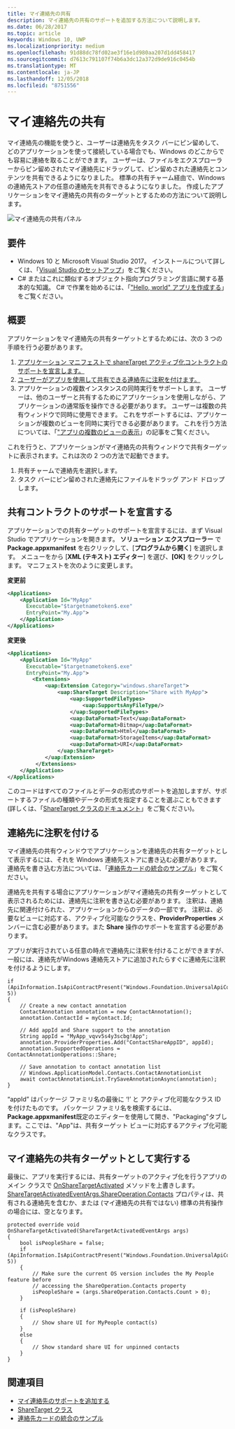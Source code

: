 ```yaml
---
title: マイ連絡先の共有
description: マイ連絡先の共有のサポートを追加する方法について説明します。
ms.date: 06/28/2017
ms.topic: article
keywords: Windows 10, UWP
ms.localizationpriority: medium
ms.openlocfilehash: 91d88dc78fd02ae3f16e1d980aa207d1dd458417
ms.sourcegitcommit: d7613c791107f74b6a3dc12a372d9de916c0454b
ms.translationtype: MT
ms.contentlocale: ja-JP
ms.lasthandoff: 12/05/2018
ms.locfileid: "8751556"
---
```

# <a name="my-people-sharing"></a>マイ連絡先の共有

マイ連絡先の機能を使うと、ユーザーは連絡先をタスク バーにピン留めして、どのアプリケーションを使って接続している場合でも、Windows のどこからでも容易に連絡を取ることができます。 ユーザーは、ファイルをエクスプローラーからピン留めされたマイ連絡先にドラッグして、ピン留めされた連絡先とコンテンツを共有できるようになりました。 標準の共有チャーム経由で、Windows の連絡先ストアの任意の連絡先を共有できるようになりました。 作成したアプリケーションをマイ連絡先の共有のターゲットとするための方法について説明します。

![マイ連絡先の共有パネル](images/my-people-sharing.png)

## <a name="requirements"></a>要件

+ Windows 10 と Microsoft Visual Studio 2017。 インストールについて詳しくは、「[Visual Studio のセットアップ](https://docs.microsoft.com/en-us/windows/uwp/get-started/get-set-up)」をご覧ください。
+ C# またはこれに類似するオブジェクト指向プログラミング言語に関する基本的な知識。 C# で作業を始めるには、「["Hello, world" アプリを作成する](https://docs.microsoft.com/en-us/windows/uwp/get-started/create-a-hello-world-app-xaml-universal)」をご覧ください。

## <a name="overview"></a>概要

アプリケーションをマイ連絡先の共有ターゲットとするためには、次の 3 つの手順を行う必要があります。

1. [アプリケーション マニフェストで shareTarget アクティブ化コントラクトのサポートを宣言します。](https://docs.microsoft.com/en-us/windows/uwp/contacts-and-calendar/my-people-sharing#declaring-support-for-the-share-contract)
2. [ユーザーがアプリを使用して共有できる連絡先に注釈を付けます。](https://docs.microsoft.com/en-us/windows/uwp/contacts-and-calendar/my-people-sharing#annotating-contacts)
3. アプリケーションの複数インスタンスの同時実行をサポートします。  ユーザーは、他のユーザーと共有するためにアプリケーションを使用しながら、アプリケーションの通常版を操作できる必要があります。 ユーザーは複数の共有ウィンドウで同時に使用できます。 これをサポートするには、アプリケーションが複数のビューを同時に実行できる必要があります。 これを行う方法については、「["アプリの複数のビューの表示](https://docs.microsoft.com/en-us/windows/uwp/layout/show-multiple-views)」の記事をご覧ください。

これを行うと、アプリケーションがマイ連絡先の共有ウィンドウで共有ターゲットに表示されます。これは次の 2 つの方法で起動できます。
1. 共有チャームで連絡先を選択します。
2. タスク バーにピン留めされた連絡先にファイルをドラッグ アンド ドロップします。

## <a name="declaring-support-for-the-share-contract"></a>共有コントラクトのサポートを宣言する

アプリケーションでの共有ターゲットのサポートを宣言するには、まず Visual Studio でアプリケーションを開きます。 **ソリューション エクスプローラー** で **Package.appxmanifest** を右クリックして、[**プログラムから開く**] を選択します。 メニューをから [**XML (テキスト) エディター**] を選び、**[OK]** をクリックします。 マニフェストを次のように変更します。


**変更前**
```xml
<Applications>
    <Application Id="MyApp"
      Executable="$targetnametoken$.exe"
      EntryPoint="My.App">
    </Application>
</Applications>
```

**変更後**

```xml
<Applications>
    <Application Id="MyApp"
      Executable="$targetnametoken$.exe"
      EntryPoint="My.App">
        <Extensions>
            <uap:Extension Category="windows.shareTarget">
                <uap:ShareTarget Description="Share with MyApp">
                    <uap:SupportedFileTypes>
                        <uap:SupportsAnyFileType/>
                    </uap:SupportedFileTypes>
                    <uap:DataFormat>Text</uap:DataFormat>
                    <uap:DataFormat>Bitmap</uap:DataFormat>
                    <uap:DataFormat>Html</uap:DataFormat>
                    <uap:DataFormat>StorageItems</uap:DataFormat>
                    <uap:DataFormat>URI</uap:DataFormat>
                </uap:ShareTarget>
            </uap:Extension>
         </Extensions>
    </Application>
</Applications>
```

このコードはすべてのファイルとデータの形式のサポートを追加しますが、サポートするファイルの種類やデータの形式を指定することを選ぶこともできます (詳しくは、「[ShareTarget クラスのドキュメント](https://docs.microsoft.com/en-us/uwp/schemas/appxpackage/appxmanifestschema/element-sharetarget)」をご覧ください)。

## <a name="annotating-contacts"></a>連絡先に注釈を付ける

マイ連絡先の共有ウィンドウでアプリケーションを連絡先の共有ターゲットとして表示するには、それを Windows 連絡先ストアに書き込む必要があります。 連絡先を書き込む方法については、「[連絡先カードの統合のサンプル](https://github.com/Microsoft/Windows-universal-samples/tree/6370138b150ca8a34ff86de376ab6408c5587f5d/Samples/ContactCardIntegration)」をご覧ください。 

連絡先を共有する場合にアプリケーションがマイ連絡先の共有ターゲットとして表示されるためには、連絡先に注釈を書き込む必要があります。 注釈は、連絡先に関連付けられた、アプリケーションからのデータの一部です。 注釈は、必要なビューに対応する、アクティブ化可能なクラスを、**ProviderProperties** メンバーに含む必要があります。また **Share** 操作のサポートを宣言する必要があります。

アプリが実行されている任意の時点で連絡先に注釈を付けることができますが、一般には、連絡先がWindows 連絡先ストアに追加されたらすぐに連絡先に注釈を付けるようにします。

```Csharp
if (ApiInformation.IsApiContractPresent("Windows.Foundation.UniversalApiContract", 5))
{
    // Create a new contact annotation
    ContactAnnotation annotation = new ContactAnnotation();
    annotation.ContactId = myContact.Id;

    // Add appId and Share support to the annotation
    String appId = "MyApp_vqvv5s4y3scbg!App";
    annotation.ProviderProperties.Add("ContactShareAppID", appId);
    annotation.SupportedOperations = ContactAnnotationOperations::Share;

    // Save annotation to contact annotation list
    // Windows.ApplicationModel.Contacts.ContactAnnotationList 
    await contactAnnotationList.TrySaveAnnotationAsync(annotation);
}
```

“appId” はパッケージ ファミリ名の最後に ‘!’ と アクティブ化可能なクラス ID を付けたものです。 パッケージ ファミリ名を検索するには、 **Package.appxmanifest**既定のエディターを使用して開き、"Packaging"タブします。ここでは、"App"は、共有ターゲット ビューに対応するアクティブ化可能なクラスです。

## <a name="running-as-a-my-people-share-target"></a>マイ連絡先の共有ターゲットとして実行する

最後に、アプリを実行するには、共有ターゲットのアクティブ化を行うアプリのメイン クラスで [OnShareTargetActivated](https://docs.microsoft.com/en-us/uwp/api/Windows.UI.Xaml.Application#Windows_UI_Xaml_Application_OnShareTargetActivated_Windows_ApplicationModel_Activation_ShareTargetActivatedEventArgs_) メソッドを上書きします。 [ShareTargetActivatedEventArgs.ShareOperation.Contacts](https://docs.microsoft.com/en-us/uwp/api/windows.applicationmodel.datatransfer.sharetarget.shareoperation#Properties) プロパティは、共有される連絡先を含むか、または (マイ連絡先の共有ではない) 標準の共有操作の場合には、空となります。

```Csharp
protected override void OnShareTargetActivated(ShareTargetActivatedEventArgs args)
{
    bool isPeopleShare = false;
    if (ApiInformation.IsApiContractPresent("Windows.Foundation.UniversalApiContract", 5))
    {
        // Make sure the current OS version includes the My People feature before
        // accessing the ShareOperation.Contacts property
        isPeopleShare = (args.ShareOperation.Contacts.Count > 0);
    }

    if (isPeopleShare)
    {
        // Show share UI for MyPeople contact(s)
    }
    else
    {
        // Show standard share UI for unpinned contacts
    }
}
```

## <a name="see-also"></a>関連項目
+ [マイ連絡先のサポートを追加する](my-people-support.md)
+ [ShareTarget クラス](https://docs.microsoft.com/en-us/uwp/schemas/appxpackage/appxmanifestschema/element-sharetarget)
+ [連絡先カードの統合のサンプル](https://github.com/Microsoft/Windows-universal-samples/tree/6370138b150ca8a34ff86de376ab6408c5587f5d/Samples/ContactCardIntegration)
